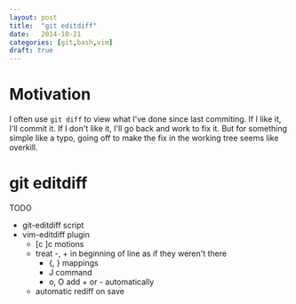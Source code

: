 ```yaml
---
layout: post
title:  "git editdiff"
date:   2014-10-21
categories: [git,bash,vim]
draft: true
---
```


# Motivation #

I often use `git diff` to view what I've done since last commiting. If I like it, I'll commit it. If I don't like it, I'll go back and work to fix it. But for something simple like a typo, going off to make the fix in the working tree seems like overkill.

# git editdiff #

TODO

- git-editdiff script
- vim-editdiff plugin
    - [c ]c motions
    - treat -, + in beginning of line as if they weren't there
        - {, } mappings
        - J command
        - o, O add + or - automatically
    - automatic rediff on save
